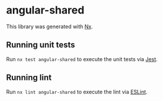 # angular-shared

This library was generated with [Nx](https://nx.dev).

## Running unit tests

Run `nx test angular-shared` to execute the unit tests via [Jest](https://jestjs.io).

## Running lint

Run `nx lint angular-shared` to execute the lint via [ESLint](https://eslint.org/).
